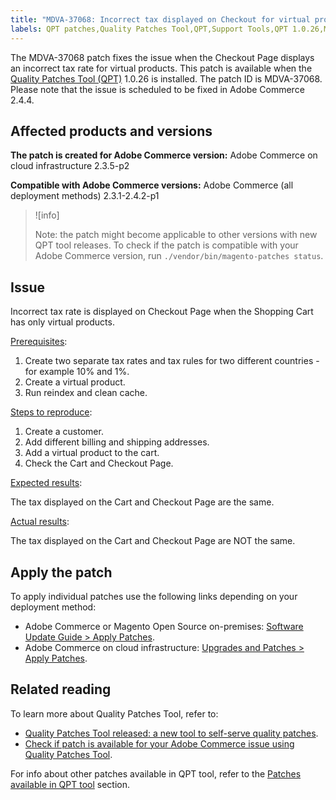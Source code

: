 ```yaml
---
title: "MDVA-37068: Incorrect tax displayed on Checkout for virtual products"
labels: QPT patches,Quality Patches Tool,QPT,Support Tools,QPT 1.0.26,Magento Commerce Cloud,Magento Commerce,virtual products,checkout,tax,shopping cart,2.3.1,2.3.2,2.3.3,2.3.2-p2,2.3.4,2.3.3-p1,2.3.5,2.3.4-p2,2.3.5-p1,2.3.5-p2,2.3.6,2.3.6-p1,2.3.7,2.4.0,2.4.0-p1,2.4.1,2.4.1-p1,2.4.2,2.4.2-p1,Adobe Commerce,cloud infrastructure,on-premises
---
```


The MDVA-37068 patch fixes the issue when the Checkout Page displays an incorrect tax rate for virtual products. This patch is available when the [Quality Patches Tool (QPT)](https://support.magento.com/hc/en-us/articles/360047139492) 1.0.26 is installed. The patch ID is MDVA-37068. Please note that the issue is scheduled to be fixed in Adobe Commerce 2.4.4.

## Affected products and versions

**The patch is created for Adobe Commerce version:**
Adobe Commerce on cloud infrastructure 2.3.5-p2

**Compatible with Adobe Commerce versions:**
Adobe Commerce (all deployment methods) 2.3.1-2.4.2-p1

>![info]
>
>Note: the patch might become applicable to other versions with new QPT tool releases. To check if the patch is compatible with your Adobe Commerce version, run `./vendor/bin/magento-patches status`.

## Issue

Incorrect tax rate is displayed on Checkout Page when the Shopping Cart has only virtual products.

<ins>Prerequisites</ins>:

1. Create two separate tax rates and tax rules for two different countries - for example 10% and 1%.
1. Create a virtual product.
1. Run reindex and clean cache.

<ins>Steps to reproduce</ins>:

1. Create a customer.
1. Add different billing and shipping addresses.
1. Add a virtual product to the cart.
1. Check the Cart and Checkout Page.

<ins>Expected results</ins>:

The tax displayed on the Cart and Checkout Page are the same.

<ins>Actual results</ins>:

The tax displayed on the Cart and Checkout Page are NOT the same.

## Apply the patch

To apply individual patches use the following links depending on your deployment method:

* Adobe Commerce or Magento Open Source on-premises: [Software Update Guide > Apply Patches](https://devdocs.magento.com/guides/v2.4/comp-mgr/patching/mqp.html).
* Adobe Commerce on cloud infrastructure: [Upgrades and Patches > Apply Patches](https://devdocs.magento.com/cloud/project/project-patch.html).

## Related reading

To learn more about Quality Patches Tool, refer to:

* [Quality Patches Tool released: a new tool to self-serve quality patches](https://support.magento.com/hc/en-us/articles/360047139492).
* [Check if patch is available for your Adobe Commerce issue using Quality Patches Tool](https://support.magento.com/hc/en-us/articles/360047125252).

For info about other patches available in QPT tool, refer to the [Patches available in QPT tool](https://support.magento.com/hc/en-us/sections/360010506631-Patches-available-in-QPT-tool-) section.
